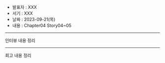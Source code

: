 - 발표자 : XXX
- 서기 : XXX
- 날짜 : 2023-09-21(목)
- 내용 : Chapter04 Story04~05

---

인터뷰 내용 정리

---

회고 내용 정리
